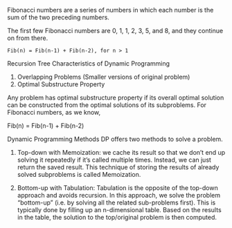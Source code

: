 Fibonacci numbers are a series of numbers in which each number is the sum of the two preceding numbers.

The first few Fibonacci numbers are 0, 1, 1, 2, 3, 5, and 8, and they continue on from there.

```Fib(n) = Fib(n-1) + Fib(n-2), for n > 1```


Recursion Tree
Characteristics of Dynamic Programming

1. Overlapping Problems (Smaller versions of original problem)
2. Optimal Substructure Property

Any problem has optimal substructure property if its overall optimal solution can be constructed from the optimal solutions of its subproblems. For Fibonacci numbers, as we know,

Fib(n) = Fib(n-1) + Fib(n-2)

Dynamic Programming Methods
DP offers two methods to solve a problem.

1. Top-down with Memoization:
    we cache its result so that we don’t end up solving it repeatedly if it’s called multiple times. Instead, we can just return the saved result. This technique of storing the results of already solved subproblems is called Memoization.

2. Bottom-up with Tabulation:
    Tabulation is the opposite of the top-down approach and avoids recursion. In this approach, we solve the problem “bottom-up” (i.e. by solving all the related sub-problems first). This is typically done by filling up an n-dimensional table. Based on the results in the table, the solution to the top/original problem is then computed.